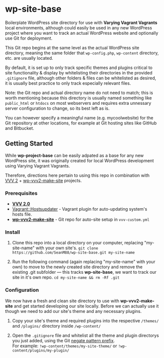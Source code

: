 # wp-site-base

Boilerplate WordPress site directory for use with **Varying Vagrant Vagrants** local environments, although could easily be used in any new WordPress project where you want to track an actual WordPress website and optionally use Git for deployment.

This Git repo begins at the same level as the actual WordPress site directory, meaning the same folder that `wp-config.php`, `wp-content` directory, etc. are usually located.  

By default, it is set up to only track specific themes and plugins critical to site functionality & display by whitelisting their directories in the provided `.gitignore` file, although other folders & files can be whitelisted as desired, it is usually best practice to only track especially relevant files.

Note: the Git repo and actual directory name do not need to match; this is worth mentioning because this directory is usually named something like `public_html` or `htdocs` on most webservers and requires extra unnessary server configuration to change, so its best left as is.

You can however specify a meaningful name (e.g. mycoolwebsite) for the Git repository at other locations, for example at Git hosting sites like GitHub and Bitbucket.

## Getting Started

While **wp-project-base** can be easily adpated as a base for any new WordPress site, it was originally created for local WordPress development using Varying Vagrant Vagrants.

Therefore, directions here pertain to using this repo in combination with [VVV 2](https://github.com/Varying-Vagrant-Vagrants/VVV) + [wp-vvv2-make-site](https://github.com/SeanM88/wp-vvv2-make-site) projects.

### Prerequisites

- [**VVV 2.0**](https://github.com/Varying-Vagrant-Vagrants/VVV)
- [Vagrant::Hostsupdater](https://github.com/cogitatio/vagrant-hostsupdater) - Vagrant plugin for auto-updating system's hosts file.
- [**wp-vvv2-make-site**](https://github.com/SeanM88/wp-vvv2-make-site) - Git repo for auto-site setup in `vvv-custom.yml`

### Install

1. Clone this repo into a local directory on your computer, replacing "my-site-name" with your own site's.
`git clone https://github.com/SeanM88/wp-site-base.git my-site-name`

2. Run the following command (again replacing "my-site-name" with your own) to move to the newly created site directory and remove the existing .git subfolder — this tracks **wp-site-base**, we want to track our site in it's own repo.
`cd my-site-name && rm -Rf .git`

### Configuration

We now have a fresh and clean site directory to use with **wp-vvv2-make-site** and get started developing our site locally.  Before we can actually use it though we need to add our site's theme and any necessary plugins.

1. Copy your site's theme and required plugins into the respective `/themes/` and `/plugins/` directory inside `/wp-content/`

2. Open the `.gitignore` file and whitelist all the theme and plugin directorys you just added, using the Git [negate pattern prefix](https://git-scm.com/docs/gitignore#_pattern_format).  
For example: `!wp-content/themes/my-site-theme/` or `!wp-content/plugins/my-plugin/`

